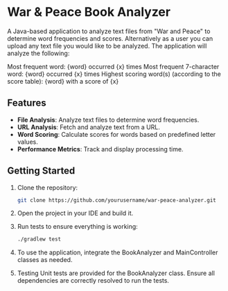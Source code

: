 # War & Peace Book Analyzer

A Java-based application to analyze text files from "War and Peace" to determine word frequencies and scores. Alternatively as a user you can upload
any text file you would like to be analyzed. The application will analyze the following:

Most frequent word: {word} occurred {x} times
Most frequent 7-character word: {word} occurred {x} times
Highest scoring word(s) (according to the score table): {word} with a score of {x}

## Features

- **File Analysis**: Analyze text files to determine word frequencies.
- **URL Analysis**: Fetch and analyze text from a URL.
- **Word Scoring**: Calculate scores for words based on predefined letter values.
- **Performance Metrics**: Track and display processing time.

## Getting Started

1. Clone the repository:
   ```bash
   git clone https://github.com/yourusername/war-peace-analyzer.git
2. Open the project in your IDE and build it.

3. Run tests to ensure everything is working:
    ```bash
    ./gradlew test
   

4. To use the application, integrate the BookAnalyzer and MainController classes as needed.

5. Testing
    Unit tests are provided for the BookAnalyzer class. Ensure all dependencies are correctly resolved to run the tests.


